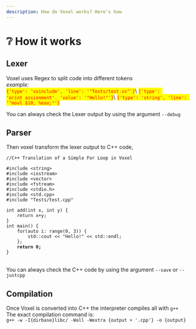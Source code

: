 ```yaml
---
description: How do Voxel works? Here's how
---
```


# ❔ How it works

## Lexer

Voxel uses Regex to split code into different tokens\
_example:_\
<mark style="color:red;">`{'type': 'vxinclude', 'line': '"Tests/test.vx"'}`</mark>\ <mark style="color:red;">`{'type': 'print_assignment', 'value': '"Hello!"'}`</mark>\ <mark style="color:red;">`{'type': 'string', 'line': '"movl $10, %eax;"'}`</mark>

You can always check the Lexer output by using the argument `--debug`

## Parser

Then voxel transform the lexer output to C++ code,

<pre class="language-cpp"><code class="lang-cpp">//C++ Translation of a Simple For Loop in Voxel

#include &#x3C;string>
#include &#x3C;iostream>
#include &#x3C;vector>
#include &#x3C;fstream>
#include &#x3C;stdio.h>
#include &#x3C;std.cpp>
#include "Tests/test.cpp"

int add(int x, int y) {
    return x+y;
}
int main() {
    for(auto i: range(0, 3)) {
        std::cout &#x3C;&#x3C; "Hello!" &#x3C;&#x3C; std::endl;
    };
<strong>    return 0;
</strong>}</code></pre>

\
You can always check the C++ code by using the argument `--save` or `--justcpp`

## Compilation

Once Voxel is converted into C++ the interpreter compiles all with `g++` \
The exact compilation command is:\
&#x20;        `g++ -w -I{dirbase}libc/ -Wall -Wextra {output + '.cpp'} -o {output}`

